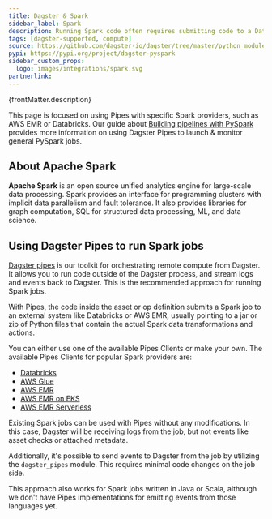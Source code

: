 ```yaml
---
title: Dagster & Spark
sidebar_label: Spark
description: Running Spark code often requires submitting code to a Databricks or EMR cluster. The Pyspark integration provides a Spark class with methods for configuration and constructing the spark-submit command for a Spark job.
tags: [dagster-supported, compute]
source: https://github.com/dagster-io/dagster/tree/master/python_modules/libraries/dagster-pyspark
pypi: https://pypi.org/project/dagster-pyspark
sidebar_custom_props:
  logo: images/integrations/spark.svg
partnerlink:
---
```


<p>{frontMatter.description}</p>

This page is focused on using Pipes with specific Spark providers, such as AWS EMR or Databricks. Our guide about [Building pipelines with PySpark](/guides/build/external-pipelines/pyspark-pipeline) provides more information on using Dagster Pipes to launch & monitor general PySpark jobs.

## About Apache Spark

**Apache Spark** is an open source unified analytics engine for large-scale data processing. Spark provides an interface for programming clusters with implicit data parallelism and fault tolerance. It also provides libraries for graph computation, SQL for structured data processing, ML, and data science.

## Using Dagster Pipes to run Spark jobs

[Dagster pipes](/guides/build/external-pipelines) is our toolkit for orchestrating remote compute from Dagster. It allows you to run code outside of the Dagster process, and stream logs and events back to Dagster. This is the recommended approach for running Spark jobs.

With Pipes, the code inside the asset or op definition submits a Spark job to an external system like Databricks or AWS EMR, usually pointing to a jar or zip of Python files that contain the actual Spark data transformations and actions.

You can either use one of the available Pipes Clients or make your own. The available Pipes Clients for popular Spark providers are:

- [Databricks](/guides/build/external-pipelines/databricks-pipeline)
- [AWS Glue](/guides/build/external-pipelines/aws/aws-glue-pipeline)
- [AWS EMR](/guides/build/external-pipelines/aws/aws-emr-pipeline)
- [AWS EMR on EKS](/guides/build/external-pipelines/aws/aws-emr-containers-pipeline)
- [AWS EMR Serverless](/guides/build/external-pipelines/aws/aws-emr-serverless-pipeline)

Existing Spark jobs can be used with Pipes without any modifications. In this case, Dagster will be receiving logs from the job, but not events like asset checks or attached metadata.

Additionally, it's possible to send events to Dagster from the job by utilizing the `dagster_pipes` module. This requires minimal code changes on the job side.

This approach also works for Spark jobs written in Java or Scala, although we don't have Pipes implementations for emitting events from those languages yet.
